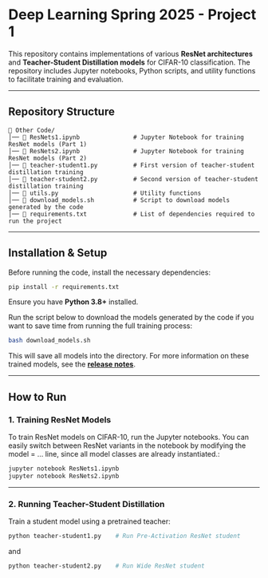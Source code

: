 # Deep Learning Spring 2025 - Project 1

This repository contains implementations of various **ResNet architectures** and **Teacher-Student Distillation models** for CIFAR-10 classification. The repository includes Jupyter notebooks, Python scripts, and utility functions to facilitate training and evaluation.

---

## Repository Structure

```
📂 Other Code/
│── 📜 ResNets1.ipynb               # Jupyter Notebook for training ResNet models (Part 1)
│── 📜 ResNets2.ipynb               # Jupyter Notebook for training ResNet models (Part 2)
│── 📜 teacher-student1.py          # First version of teacher-student distillation training
│── 📜 teacher-student2.py          # Second version of teacher-student distillation training
│── 📜 utils.py                     # Utility functions
│── 📜 download_models.sh           # Script to download models generated by the code
│── 📜 requirements.txt             # List of dependencies required to run the project              
```

---

## Installation & Setup

Before running the code, install the necessary dependencies:

```bash
pip install -r requirements.txt
```

Ensure you have **Python 3.8+** installed.

Run the script below to download the models generated by the code if you want to save time from running the full training process:

```bash
bash download_models.sh
```
This will save all models into the directory. For more information on these trained models, see the **[release notes](https://github.com/SJ00425/DL-Project-1-DJT/releases/tag/v1.0)**.

---

## How to Run

### **1. Training ResNet Models**
To train ResNet models on CIFAR-10, run the Jupyter notebooks. You can easily switch between ResNet variants in the notebook by modifying the model = ... line, since all model classes are already instantiated.:

```bash
jupyter notebook ResNets1.ipynb
jupyter notebook ResNets2.ipynb
```

---

### **2. Running Teacher-Student Distillation**
Train a student model using a pretrained teacher:

```bash
python teacher-student1.py    # Run Pre-Activation ResNet student 
``` 
and
```bash
python teacher-student2.py    # Run Wide ResNet student
```




